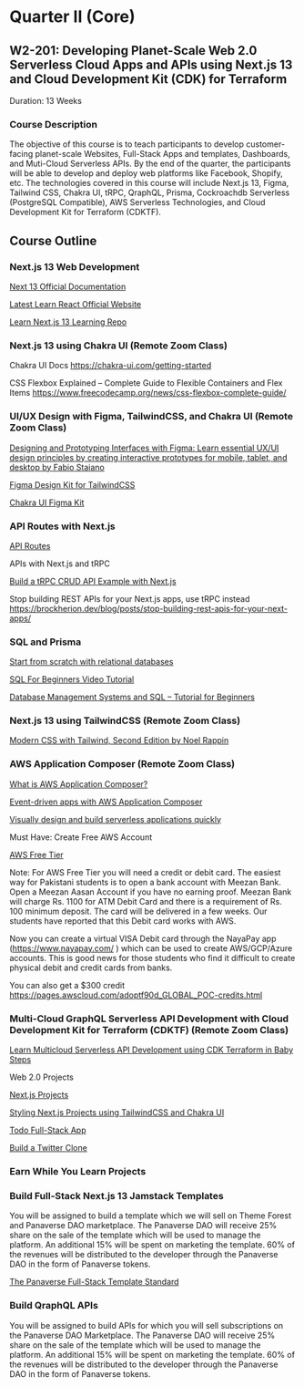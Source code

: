 # Quarter II (Core)

## W2-201: Developing Planet-Scale Web 2.0 Serverless Cloud Apps and APIs using Next.js 13 and Cloud Development Kit (CDK) for Terraform

Duration: 13 Weeks

### Course Description

The objective of this course is to teach participants to develop customer-facing planet-scale Websites, Full-Stack Apps and templates, Dashboards, and Muti-Cloud Serverless APIs. By the end of the quarter, the participants will be able to develop and deploy web platforms like Facebook, Shopify, etc. The technologies covered in this course will include Next.js 13, Figma, Tailwind CSS, Chakra UI, tRPC, QraphQL, Prisma, Cockroachdb Serverless (PostgreSQL Compatible), AWS Serverless Technologies, and Cloud Development Kit for Terraform (CDKTF).

## Course Outline  

### Next.js 13 Web Development

[Next 13 Official Documentation](
<https://beta.nextjs.org/docs>)

[Latest Learn React Official Website](https://beta.reactjs.org/learn)

[Learn Next.js 13 Learning Repo](
<https://github.com/panaverse/learn-nextjs>)

### Next.js 13 using Chakra UI (Remote Zoom Class)

Chakra UI Docs
<https://chakra-ui.com/getting-started>

CSS Flexbox Explained – Complete Guide to Flexible Containers and Flex Items
<https://www.freecodecamp.org/news/css-flexbox-complete-guide/>

### UI/UX Design with Figma, TailwindCSS, and Chakra UI (Remote  Zoom Class)

[Designing and Prototyping Interfaces with Figma: Learn essential UX/UI design principles by creating interactive prototypes for mobile, tablet, and desktop by Fabio Staiano](https://www.amazon.com/Designing-Prototyping-Interfaces-Figma-interactive/dp/180056418X/ref=sr_1_1_sspa)

[Figma Design Kit for TailwindCSS](https://www.figma.com/community/file/768809027799962739)

[Chakra UI Figma Kit](https://www.figma.com/community/file/971408767069651759)

### API Routes with Next.js

[API Routes](https://nextjs.org/docs/api-routes/introduction)

APIs with Next.js and tRPC

[Build a tRPC CRUD API Example with Next.js](
<https://codevoweb.com/build-a-trpc-crud-api-example-with-next-js/>)

Stop building REST APIs for your Next.js apps, use tRPC instead
<https://brockherion.dev/blog/posts/stop-building-rest-apis-for-your-next-apps/>

### SQL and Prisma

[Start from scratch with relational databases](https://www.prisma.io/docs/getting-started/setup-prisma/start-from-scratch/relational-databases-typescript-postgres)

[SQL For Beginners Video Tutorial](https://www.youtube.com/watch?v=5hzZtqCNQKk)

[Database Management Systems and SQL – Tutorial for Beginners](
<https://www.freecodecamp.org/news/dbms-and-sql-basics/>)

### Next.js 13 using TailwindCSS (Remote Zoom Class)

[Modern CSS with Tailwind, Second Edition by Noel Rappin](https://pragprog.com/titles/tailwind2/modern-css-with-tailwind-second-edition/)

### AWS Application Composer (Remote Zoom Class)

[What is AWS Application Composer?](https://www.youtube.com/watch?v=BujE_tik5r8)

[Event-driven apps with AWS Application Composer](
<https://www.youtube.com/watch?v=p411uh363jQ>)

[Visually design and build serverless applications quickly](
<https://aws.amazon.com/application-composer/>)

Must Have: Create Free AWS Account

[AWS Free Tier](https://aws.amazon.com/free/)

Note: For AWS Free Tier you will need a credit or debit card. The easiest way for Pakistani students is to open a bank account with Meezan Bank. Open a Meezan Aasan Account if you have no earning proof. Meezan Bank will charge Rs. 1100 for ATM Debit Card and there is a requirement of Rs. 100 minimum deposit. The card will be delivered in a few weeks. Our students have reported that this Debit card works with AWS.

Now you can create a virtual VISA Debit card through the NayaPay app (<https://www.nayapay.com/> ) which can be used to create AWS/GCP/Azure accounts. This is good news for those students who find it difficult to create physical debit and credit cards from banks.

You can also get a $300 credit
<https://pages.awscloud.com/adoptf90d_GLOBAL_POC-credits.html>

### Multi-Cloud GraphQL Serverless API Development with Cloud Development Kit for Terraform (CDKTF) (Remote Zoom Class)

[Learn Multicloud Serverless API Development using CDK Terraform in Baby Steps](https://github.com/panaverse/learn-multicloud-api-development)

Web 2.0 Projects

[Next.js Projects](
<https://github.com/panaverse/nextjs-projects>)

[Styling Next.js Projects using TailwindCSS and Chakra UI](
<https://github.com/panaverse/styling-nextjs-projects>)

[Todo Full-Stack App](https://github.com/ogzhanolguncu/min-todo)

[Build a Twitter Clone](https://www.youtube.com/watch?v=nzJsYJPCc80)

### Earn While You Learn Projects

### Build Full-Stack Next.js 13 Jamstack Templates

You will be assigned to build a template which we will sell on Theme Forest and Panaverse DAO marketplace. The Panaverse DAO will receive 25% share on the sale of the template which will be used to manage the platform. An additional 15% will be spent on marketing the template. 60% of the revenues will be distributed to the developer through the Panaverse DAO in the form of Panaverse tokens.

[The Panaverse Full-Stack Template Standard](https://github.com/panaverse/panaverse-template-standard)

### Build QraphQL APIs

You will be assigned to build APIs for which you will sell subscriptions on the Panaverse DAO Marketplace. The Panaverse DAO will receive 25% share on the sale of the template which will be used to manage the platform. An additional 15% will be spent on marketing the template. 60% of the revenues will be distributed to the developer through the Panaverse DAO in the form of Panaverse tokens.
